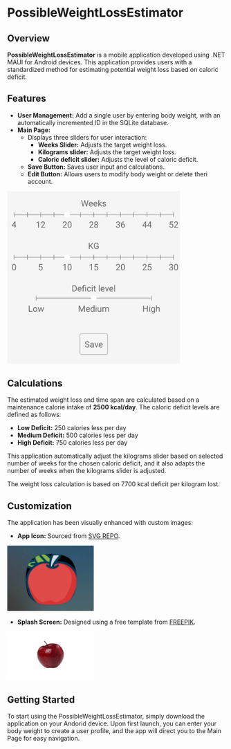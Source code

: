 # PossibleWeightLossEstimator

## Overview
**PossibleWeightLossEstimator** is a mobile application developed using .NET MAUI for Android devices. This application provides users with a standardized method for estimating potential weight loss based on caloric deficit. 

## Features
* **User Management:** Add a single user by entering body weight, with an automatically incremented ID in the SQLite database.
* **Main Page:**
  * Displays three sliders for user interaction:
      * **Weeks Slider:** Adjusts the target weight loss.
      * **Kilograms slider:** Adjusts the target weight loss.
      * **Caloric deficit slider:** Adjusts the level of caloric deficit.
   * **Save Button:** Saves user input and calculations.
   * **Edit Button:** Allows users to modify body weight or delete theri account.
     
<img src="Images/MainPage.jpg" alt="Image of main page." width="400" >

## Calculations 

The estimated weight loss and time span are calculated based on a maintenance calorie intake of **2500 kcal/day**. The caloric deficit levels are defined as follows:
* **Low Deficit:** 250 calories less per day
* **Medium Deficit:** 500 calories less per day
* **High Deficit:** 750 calories less per day

This application automatically adjust the kilograms slider based on selected number of weeks for the chosen caloric deficit, and it also adapts the number of weeks when the kilograms slider is adjusted.  

The weight loss calculation is based on 7700 kcal deficit per kilogram lost. 

## Customization

The application has been visually enhanced with custom images:
* **App Icon:** Sourced from [SVG REPO](https://svgrepo.com).

<img src="Images/AppIcon.jpg" alt="Image of app icon." width="200" >

* **Splash Screen:** Designed using a free template from [FREEPIK](https://www.freepik.com/).

<img src="Images/SplashScreen.jpg" alt="Image of splash screen." width="200" >

## Getting Started

To start using the PossibleWeightLossEstimator, simply download the application on your Andorid device. Upon first launch, you can enter your body weight to create a user profile, and the app will direct you to the Main Page for easy navigation. 

